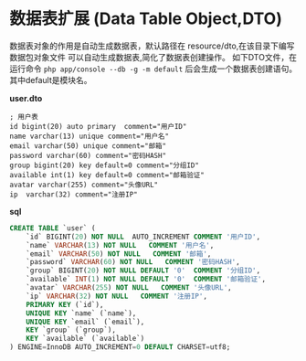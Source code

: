 # 数据表扩展 (Data Table Object,DTO)
数据表对象的作用是自动生成数据表，默认路径在 resource/dto,在该目录下编写数据包对象文件
可以自动生成数据表,简化了数据表创建操作。
如下DTO文件，在运行命令 `php app/console --db -g -m default` 后会生成一个数据表创建语句。其中default是模块名。

**user.dto**
```
; 用户表
id bigint(20) auto primary  comment="用户ID" 
name varchar(13) unique comment="用户名"
email varchar(50) unique comment="邮箱"
password varchar(60) comment="密码HASH"
group bigint(20) key default=0 comment="分组ID"
available int(1) key default=0 comment="邮箱验证"
avatar varchar(255) comment="头像URL"
ip  varchar(32) comment="注册IP"
```

**sql**
```sql
CREATE TABLE `user` (
	`id` BIGINT(20) NOT NULL  AUTO_INCREMENT COMMENT '用户ID',
	`name` VARCHAR(13) NOT NULL   COMMENT '用户名',
	`email` VARCHAR(50) NOT NULL   COMMENT '邮箱',
	`password` VARCHAR(60) NOT NULL   COMMENT '密码HASH',
	`group` BIGINT(20) NOT NULL DEFAULT '0'  COMMENT '分组ID',
	`available` INT(1) NOT NULL DEFAULT '0'  COMMENT '邮箱验证',
	`avatar` VARCHAR(255) NOT NULL   COMMENT '头像URL',
	`ip` VARCHAR(32) NOT NULL   COMMENT '注册IP',
	PRIMARY KEY (`id`),
	UNIQUE KEY `name` (`name`),
	UNIQUE KEY `email` (`email`),
	KEY `group` (`group`),
	KEY `available` (`available`)
) ENGINE=InnoDB AUTO_INCREMENT=0 DEFAULT CHARSET=utf8;
```


